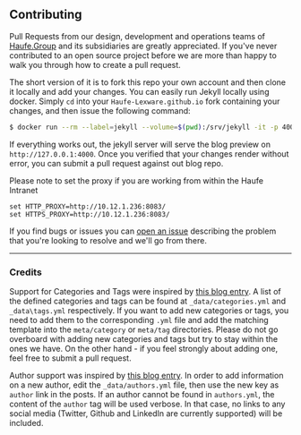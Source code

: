 ## Contributing

Pull Requests from our design, development and operations teams of [Haufe.Group](http://www.haufe-lexware.com) and its subsidiaries are greatly appreciated. If you've never contributed to an open source project before we are more than happy to walk you through how to create a pull request. 

The short version of it is to fork this repo your own account and then clone it locally and add your changes. You can easily run Jekyll locally using docker. Simply `cd` into your `Haufe-Lexware.github.io` fork containing your changes, and then issue the following command:

```sh
$ docker run --rm --label=jekyll --volume=$(pwd):/srv/jekyll -it -p 4000:4000 jekyll/jekyll:pages jekyll serve
```

If everything works out, the jekyll server will serve the blog preview on `http://127.0.0.1:4000`. Once you verified that your changes render without error, you can submit a pull request against out blog repo.

Please note to set the proxy if you are working from within the Haufe Intranet

    set HTTP_PROXY=http://10.12.1.236:8083/
    set HTTPS_PROXY=http://10.12.1.236:8083/

If you find bugs or issues you can [open an issue](https://github.com/Haufe-Lexware/Haufe-Lexware.github.io/issues/new) describing the problem that you're looking to resolve and we'll go from there.

---

### Credits

Support for Categories and Tags were inspired by [this blog entry](http://www.minddust.com/post/tags-and-categories-on-github-pages/). A list of the defined categories and tags can be found at `_data/categories.yml` and `_data\tags.yml` respectively. If you want to add new categories or tags, you need to add them to the corresponding `.yml` file and add the matching template into the `meta/category` or `meta/tag` directories. Please do not go overboard with adding new categories and tags but try to stay within the ones we have. On the other hand - if you feel strongly about adding one, feel free to submit a pull request.

Author support was inspired by [this blog entry](https://blog.sorryapp.com/blogging-with-jekyll/2014/02/06/adding-authors-to-your-jekyll-site.html). In order to add information on a new author, edit the `_data/authors.yml` file, then use the new key as `author` link in the posts. If an author cannot be found in `authors.yml`, the content of the `author` tag will be used verbose. In that case, no links to any social media (Twitter, Github and LinkedIn are currently supported) will be included.
